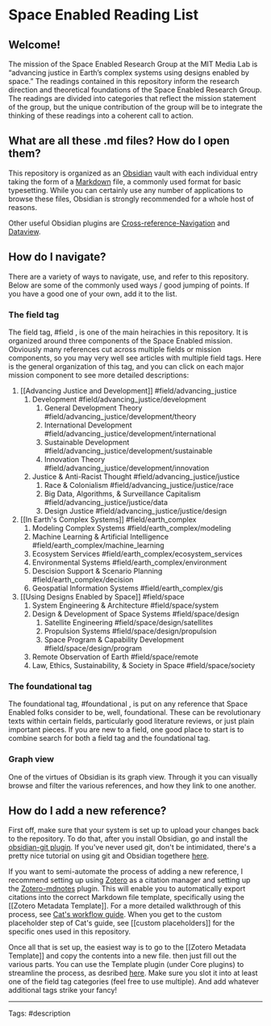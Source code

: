 # Space Enabled Reading List

## Welcome! 
The mission of the Space Enabled Research Group at the MIT Media Lab is “advancing justice in Earth’s complex systems using designs enabled by space.” The readings contained in this repository inform the research direction and theoretical foundations of the Space Enabled Research Group. The readings are divided into categories that reflect the mission statement of the group, but the unique contribution of the group will be to integrate the thinking of these readings into a coherent call to action.

## What are all these .md files? How do I open them?
This repository is organized as an [Obsidian](https://obsidian.md/) vault with each individual entry taking the form of a [Markdown](https://www.markdownguide.org/getting-started/) file, a commonly used format for basic typesetting. While you can certainly use any number of applications to browse these files, Obsidian is strongly recommended for a whole host of reasons. 

Other useful Obsidian plugins are [Cross-reference-Navigation](https://github.com/alexobenauer/Cross-reference-Navigation-for-Obsidian) and [Dataview](https://github.com/blacksmithgu/obsidian-dataview).

## How do I navigate? 
There are a variety of ways to navigate, use, and refer to this repository. Below are some of the commonly used ways / good jumping of points. If you have a good one of your own, add it to the list.

### The field tag
The field tag, #field , is one of the main heirachies in this repository. It is organized around three components of the Space Enabled mission. Obviously many references cut across multiple fields or mission components, so you may very well see articles with multiple field tags.  Here is the general organization of this tag, and you can click on each major mission component to see more detailed descriptions:

1. [[Advancing Justice and Development]] #field/advancing_justice 
	1. Development #field/advancing_justice/development 
		1. General Development Theory #field/advancing_justice/development/theory 
		2. International Development #field/advancing_justice/development/international
		3. Sustainable Development #field/advancing_justice/development/sustainable
		4. Innovation Theory #field/advancing_justice/development/innovation
	2. Justice & Anti-Racist Thought #field/advancing_justice/justice
		1. Race & Colonialism #field/advancing_justice/justice/race
		2. Big Data, Algorithms, & Surveillance Capitalism #field/advancing_justice/justice/data
		3. Design Justice #field/advancing_justice/justice/design
2. [[In Earth's Complex Systems]] #field/earth_complex
	1. Modeling Complex Systems #field/earth_complex/modeling
	2. Machine Learning & Artificial Intelligence #field/earth_complex/machine_learning
	3. Ecosystem Services #field/earth_complex/ecosystem_services
	4. Environmental Systems #field/earth_complex/environment
	5. Descision Support & Scenario Planning #field/earth_complex/decision
	6. Geospatial Information Systems #field/earth_complex/gis
3. [[Using Designs Enabled by Space]] #field/space
	1. System Engineering & Architecture  #field/space/system
	2. Design & Development of Space Systems #field/space/design
		1. Satellite Engineering #field/space/design/satellites
		2. Propulsion Systems #field/space/design/propulsion
		3. Space Program & Capability Development #field/space/design/program
	3. Remote Observation of Earth #field/space/remote
	4. Law, Ethics, Sustainability, & Society in Space #field/space/society

### The foundational tag
The foundational tag, #foundational , is put on any reference that Space Enabled folks consider to be, well, foundational. These can be revolutionary texts within certain fields, particularly good literature reviews, or just plain important pieces. If you are new to a field, one good place to start is to combine search for both a field tag and the foundational tag.

### Graph view
One of the virtues of Obsidian is its graph view. Through it you can visually browse and filter the various references, and how they link to one another. 

## How do I add a new reference? 
First off, make sure that your system is set up to upload your changes back to the repository. To do that, after you install Obsidian, go and install the [obsidian-git plugin](https://github.com/denolehov/obsidian-git). If you've never used git, don't be intimidated, there's a pretty nice tutorial on using git and Obsidian togethere [here](https://github.com/gitobsidiantutorial/obsidian-git-tut-windows/blob/main/README.md).

If you want to semi-automate the process of adding a new reference, I recommend setting up using [Zotero](https://www.zotero.org/) as a citation manager and setting up the [Zotero-mdnotes](https://argentinaos.com/zotero-mdnotes/) plugin. This will enable you to automatically export citations into the correct Markdown file template, specifically using the [[Zotero Metadata Template]]. For a more detailed walkthrough of this process, see [Cat's workflow guide](https://argentinaos.com/zotero-mdnotes/). When you get to the custom placeholder step of Cat's guide, see [[custom placeholders]] for the specific ones used in this repository.

Once all that is set up, the easiest way is to go to the [[Zotero Metadata Template]]  and copy the contents into a new file. then just fill out the various parts. You can use the Template plugin (under Core plugins) to streamline the process, as desribed [here](https://help.obsidian.md/Plugins/Templates). Make sure you slot it into at least one of the field tag categories (feel free to use multiple). And add whatever additional tags strike your fancy!


---
Tags:
#description 